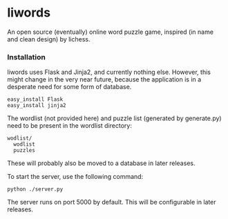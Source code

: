 liwords
=======

An open source (eventually) online word puzzle game, inspired (in name and clean design) by lichess.

### Installation

liwords uses Flask and Jinja2, and currently nothing else. However, this might change in the very near future, because the application is in a desperate need for some form of database.

    easy_install Flask
    easy_install jinja2

The wordlist (not provided here) and puzzle list (generated by generate.py) need to be present in the wordlist directory:

    wodlist/
      wodlist
      puzzles
      
These will probably also be moved to a database in later releases.

To start the server, use the following command:

    python ./server.py
    
The server runs on port 5000 by default. This will be configurable in later releases.
